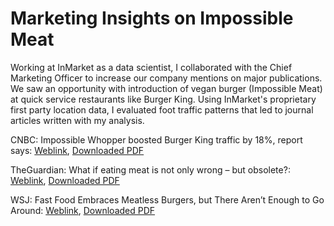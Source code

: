 # Marketing Insights on Impossible Meat

Working at InMarket as a data scientist, I collaborated with the Chief Marketing Officer to increase our company mentions on major publications. We saw an opportunity with introduction of vegan burger (Impossible Meat) at quick service restaurants like Burger King. Using InMarket's proprietary first party location data, I evaluated foot traffic patterns that led to journal articles written with my analysis.

CNBC: Impossible Whopper boosted Burger King traffic by 18%, report says: [Weblink](https://www.cnbc.com/2019/05/28/impossible-whopper-boosted-burger-king-traffic-by-18percent-report-says.html), [Downloaded PDF](cnbc-impossible-burger-king.pdf)

TheGuardian: What if eating meat is not only wrong – but obsolete?: [Weblink](https://www.theguardian.com/commentisfree/2019/jun/05/eating-meat-future-socially-unacceptable-obsolete), [Downloaded PDF](theguardian-impossible-burger-king.pdf)

WSJ: Fast Food Embraces Meatless Burgers, but There Aren’t Enough to Go Around: [Weblink](https://www.wsj.com/articles/fast-food-embraces-meatless-burgers-but-there-arent-enough-to-go-around-11559640601), [Downloaded PDF](wsj-impossible-burger-king.pdf)


